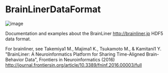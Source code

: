 BrainLinerDataFormat
====================

<img src="https://github.com/KamitaniLab/figures/blob/master/brainlinerTop.png" alt="image">

Documentation and examples about the BrainLiner http://brainliner.jp HDF5 data format.

For brainliner, see 
Takemiya1 M., Majima1 K., Tsukamoto M., & Kamitani1 Y. "BrainLiner: A Neuroinformatics Platform for Sharing Time-Aligned Brain-Behavior Data", Frontiers in Neuroinformatics (2016)<br/>
http://journal.frontiersin.org/article/10.3389/fninf.2016.00003/full








